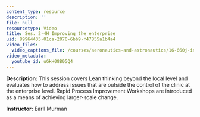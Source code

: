 ```yaml
---
content_type: resource
description: ''
file: null
resourcetype: Video
title: Ses. 2-4H Improving the enterprise
uid: 89964435-01ca-2070-6bb9-f47855a1b4a4
video_files:
  video_captions_file: /courses/aeronautics-and-astronautics/16-660j-introduction-to-lean-six-sigma-methods-january-iap-2012/lecture-videos/improving-the-enterprise/uGkH08B05Q4.vtt
video_metadata:
  youtube_id: uGkH08B05Q4
---
```


**Description:** This session covers Lean thinking beyond the local level and evaluates how to address issues that are outside the control of the clinic at the enterprise level. Rapid Process Improvement Workshops are introduced as a means of achieving larger-scale change.

**Instructor:** Earll Murman